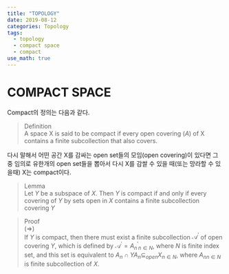 ```yaml
---
title: "TOPOLOGY"
date: 2019-08-12
categories: Topology
tags:
  - topology
  - compact space
  - compact
use_math: true
---
```


# COMPACT SPACE

Compact의 정의는 다음과 같다.

>Definition<br>
>A space X is said to be compact if every open covering $\mathcal(A)$ of X contains a finite subcollection that also covers.<br>

다시 말해서 어떤 공간 X를 감싸는 open set들의 모임(open covering)이 있다면 그 중 임의로 유한개의 open set들을 뽑아서 다시 X를 감쌀 수 있을 때(또는 망라할 수 있을때) X는 compact이다.

>Lemma<br>
>Let $Y$ be a subspace of $X$. Then $Y$ is compact if and only if every covering of $Y$ by sets open in $X$ contains a finite subcollection covering $Y$

>Proof<br>
> $(\Rightarrow)$ <br>
> If $Y$ is compact, then there must exist a finite subcollection $\mathcal{A}^{'}$ of open covering $Y$, which is defined by $\mathcal{A}^{'} = {A^{'}_{n}}_{n \in N}$, where $N$ is finite index set, and this set is equivalent to ${A_{n} \cap Y A_{n} \subseteq_{open} X}_{n \in N}$, where ${A_{n}}_{n \in N}$ is finite subcollection of $X$.
